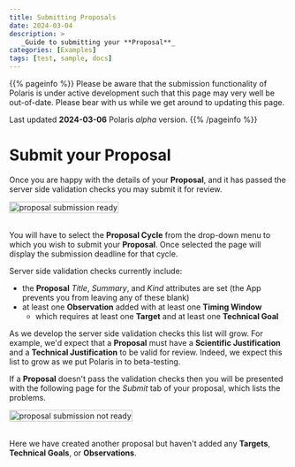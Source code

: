 ```yaml
---
title: Submitting Proposals
date: 2024-03-04
description: >
   _Guide to submitting your **Proposal**_
categories: [Examples]
tags: [test, sample, docs]
---
```


{{% pageinfo %}}
Please be aware that the submission functionality of Polaris is under active development such that this page
may very well be out-of-date. Please bear with us while we get around to updating this page. 

Last updated **2024-03-06** Polaris _alpha_ version.
{{% /pageinfo %}}


# Submit your Proposal

Once you are happy with the details of your **Proposal**, and it has passed the server side validation checks 
you may submit it for review.

<img src="/images/getting-started/proposal_submission_ready.png" style="width: fit-content" alt="proposal submission ready">
<br />
<br />

You will have to select the **Proposal Cycle** from the drop-down menu to which you wish to submit your **Proposal**.
Once selected the page will display the submission deadline for that cycle.

Server side validation checks currently include:

* the **Proposal** _Title_, _Summary_, and _Kind_ attributes are set (the App prevents you from leaving any of these blank)
* at least one **Observation** added with at least one **Timing Window**
  * which requires at least one **Target** and at least one **Technical Goal**

As we develop the server side validation checks this list will grow. For example, we'd expect that a **Proposal** 
must have a **Scientific Justification** and a **Technical Justification** to be valid for review. Indeed, we 
expect this list to grow as we put Polaris in to beta-testing.

If a **Proposal** doesn't pass the validation checks then you will be presented with the following page for the 
_Submit_ tab of your proposal, which lists the problems.

<img src="/images/getting-started/proposal_submission_not_ready.png" style="width: fit-content" alt="proposal submission not ready">
<br />
<br />

Here we have created another proposal but haven't added any **Targets**, **Technical Goals**, or **Observations**.